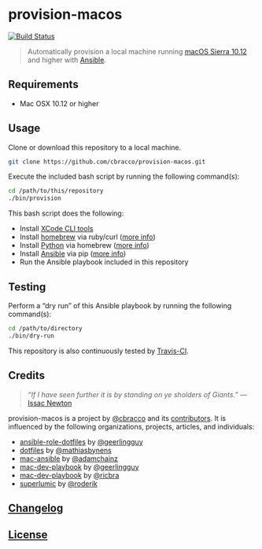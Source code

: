 # provision-macos

[![Build Status](https://travis-ci.org/cbracco/provision-macos.svg?branch=master)][travis-ci-repo]

> Automatically provision a local machine running [macOS Sierra 10.12][macos-sierra] and higher with [Ansible][ansible].

## Requirements

- Mac OSX 10.12 or higher

## Usage

Clone or download this repository to a local machine.

```bash
git clone https://github.com/cbracco/provision-macos.git
```

Execute the included bash script by running the following command(s):

```bash
cd /path/to/this/repository
./bin/provision
```

This bash script does the following:

- Install [XCode CLI tools][xcode-cli-tools]
- Install [homebrew][homebrew] via ruby/curl ([more info][homebrew])
- Install [Python][python] via homebrew ([more info][python-via-homebrew])
- Install [Ansible][ansible] via pip ([more info][ansible-via-pip])
- Run the Ansible playbook included in this repository

## Testing

Perform a “dry run” of this Ansible playbook by running the following command(s):

```bash
cd /path/to/directory
./bin/dry-run
```

This repository is also continuously tested by [Travis-CI][travis-ci-repo].

## Credits

> *“If I have seen further it is by standing on ye sholders of Giants.”*
> &mdash; [Issac Newton][issac-newton-quote]

provision-macos is a project by [@cbracco][cbracco] and its [contributors][contributors]. It is influenced by the following organizations, projects, articles, and individuals:

- [ansible-role-dotfiles][ansible-role-dotfiles] by [@geerlingguy][geerlingguy]
- [dotfiles][dotfiles-mathiasbynens] by [@mathiasbynens][mathiasbynens]
- [mac-ansible][mac-ansible] by [@adamchainz][adamchainz]
- [mac-dev-playbook][mdp-geerlingguy] by [@geerlingguy][geerlingguy]
- [mac-dev-playbook][mdp-ricbra] by [@ricbra][ricbra]
- [superlumic][superlumic] by [@roderik][roderik]

## [Changelog](CHANGELOG.md)

## [License](LICENSE)

[adamchainz]: https://github.com/adamchainz
[ansible]: https://www.ansible.com
[ansible-role-dotfiles]: https://github.com/geerlingguy/ansible-role-dotfiles
[ansible-via-pip]: https://serverfault.com/a/562350
[cbracco]: https://chrisbracco.com
[contributors]: https://github.com/cbracco/provision-localhost/graphs/contributors
[dotfiles-mathiasbynens]: https://github.com/mathiasbynens/dotfiles
[issac-newton-quote]: https://en.wikipedia.org/wiki/Standing_on_the_shoulders_of_giants
[geerlingguy]: https://github.com/geerlingguy
[homebrew]: http://brew.sh
[mac-ansible]: https://github.com/adamchainz/mac-ansible
[mathiasbynens]: https://github.com/mathiasbynens
[mdp-ricbra]: https://github.com/ricbra/mac-dev-playbook
[mdp-geerlingguy]: https://github.com/geerlingguy/mac-dev-playbook
[macos-sierra]: https://en.wikipedia.org/wiki/MacOS_Sierra
[python]: https://www.python.org
[python-via-homebrew]: https://github.com/Homebrew/brew/blob/master/docs/Homebrew-and-Python.md
[ricbra]: https://github.com/ricbra
[roderik]: https://github.com/roderik
[superlumic]: https://github.com/superlumic/superlumic
[travis-ci-repo]: https://travis-ci.org/cbracco/provision-macos
[xcode-cli-tools]: https://developer.apple.com/xcode/features
